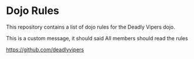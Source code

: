 Dojo Rules
==========

This repository contains a list of dojo rules for the Deadly Vipers dojo.

This is a custom message, it should said All members should read the rules

https://github.com/deadlyvipers

